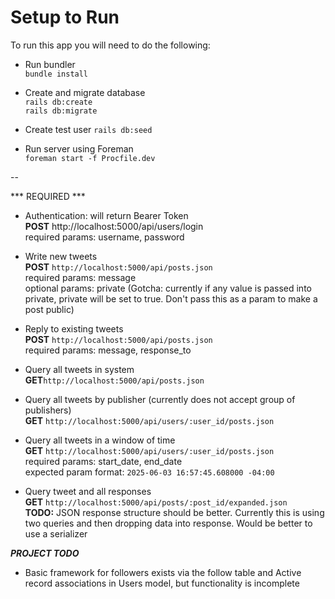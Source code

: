 # Setup to Run

To run this app you will need to do the following:  

* Run bundler  
`bundle install`  

* Create and migrate database  
`rails db:create`  
`rails db:migrate`  

* Create test user 
`rails db:seed`  

* Run server using Foreman  
`foreman start -f Procfile.dev`  


--

*** REQUIRED ***
- Authentication: will return Bearer Token  
**POST** http://localhost:5000/api/users/login  
required params: username, password  

- Write new tweets  
**POST** `http://localhost:5000/api/posts.json`  
required params: message  
optional params: private (Gotcha: currently if any value is passed into private, private will be set to true.  Don't pass this as a param to make a post public)  

- Reply to existing tweets  
**POST** `http://localhost:5000/api/posts.json`  
required params: message, response_to  

- Query all tweets in system  
**GET**`http://localhost:5000/api/posts.json`  

- Query all tweets by publisher (currently does not accept group of publishers)  
**GET** `http://localhost:5000/api/users/:user_id/posts.json`  

- Query all tweets in a window of time  
**GET** `http://localhost:5000/api/users/:user_id/posts.json`  
required params: start_date, end_date  
expected param format: `2025-06-03 16:57:45.608000 -04:00`  

- Query tweet and all responses  
**GET** `http://localhost:5000/api/posts/:post_id/expanded.json`  
**TODO:** JSON response structure should be better.  Currently this is using two queries and then dropping data into response. Would be better to use a serializer 

***PROJECT TODO***
- Basic framework for followers exists via the follow table and Active record associations in Users model, but functionality is incomplete
